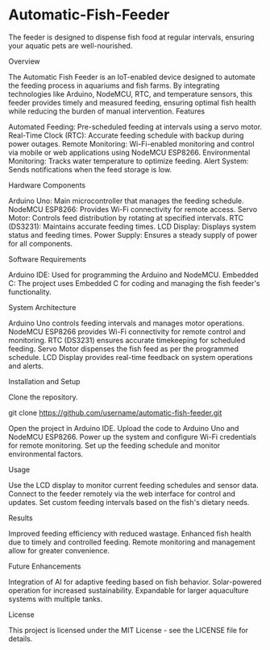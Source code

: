 # Automatic-Fish-Feeder
The feeder is designed to dispense fish food at regular intervals, ensuring your aquatic pets are well-nourished.

Overview

The Automatic Fish Feeder is an IoT-enabled device designed to automate the feeding process in aquariums and fish farms. By integrating technologies like Arduino, NodeMCU, RTC, and temperature sensors, this feeder provides timely and measured feeding, ensuring optimal fish health while reducing the burden of manual intervention.
Features

Automated Feeding: Pre-scheduled feeding at intervals using a servo motor.
Real-Time Clock (RTC): Accurate feeding schedule with backup during power outages.
Remote Monitoring: Wi-Fi-enabled monitoring and control via mobile or web applications using NodeMCU ESP8266.
Environmental Monitoring: Tracks water temperature to optimize feeding.
Alert System: Sends notifications when the feed storage is low.

Hardware Components

Arduino Uno: Main microcontroller that manages the feeding schedule.
NodeMCU ESP8266: Provides Wi-Fi connectivity for remote access.
Servo Motor: Controls feed distribution by rotating at specified intervals.
RTC (DS3231): Maintains accurate feeding times.
LCD Display: Displays system status and feeding times.
Power Supply: Ensures a steady supply of power for all components.

Software Requirements

Arduino IDE: Used for programming the Arduino and NodeMCU.
Embedded C: The project uses Embedded C for coding and managing the fish feeder's functionality.

System Architecture

Arduino Uno controls feeding intervals and manages motor operations.
NodeMCU ESP8266 provides Wi-Fi connectivity for remote control and monitoring.
RTC (DS3231) ensures accurate timekeeping for scheduled feeding.
Servo Motor dispenses the fish feed as per the programmed schedule.
LCD Display provides real-time feedback on system operations and alerts.

Installation and Setup

Clone the repository.

git clone https://github.com/username/automatic-fish-feeder.git

Open the project in Arduino IDE.
Upload the code to Arduino Uno and NodeMCU ESP8266.
Power up the system and configure Wi-Fi credentials for remote monitoring.
Set up the feeding schedule and monitor environmental factors.

Usage

Use the LCD display to monitor current feeding schedules and sensor data.
Connect to the feeder remotely via the web interface for control and updates.
Set custom feeding intervals based on the fish's dietary needs.

Results

Improved feeding efficiency with reduced wastage.
Enhanced fish health due to timely and controlled feeding.
Remote monitoring and management allow for greater convenience.

Future Enhancements

Integration of AI for adaptive feeding based on fish behavior.
Solar-powered operation for increased sustainability.
Expandable for larger aquaculture systems with multiple tanks.

License

This project is licensed under the MIT License - see the LICENSE file for details.
